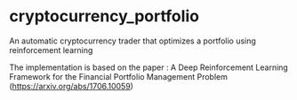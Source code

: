 # cryptocurrency_portfolio

An automatic cryptocurrency trader that optimizes a portfolio using reinforcement learning

The implementation is based on the paper : A Deep Reinforcement Learning Framework for the Financial Portfolio Management Problem (https://arxiv.org/abs/1706.10059)


